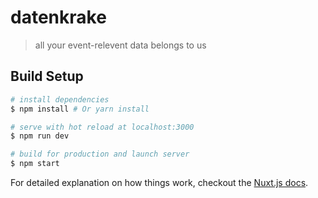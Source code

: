 # datenkrake

> all your event-relevent data belongs to us

## Build Setup

``` bash
# install dependencies
$ npm install # Or yarn install

# serve with hot reload at localhost:3000
$ npm run dev

# build for production and launch server
$ npm start

```

For detailed explanation on how things work, checkout the [Nuxt.js docs](https://github.com/nuxt/nuxt.js).
